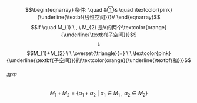 $$\begin{eqnarray}
条件: \quad
&①& \quad \textcolor{pink}{\underline{\textbf{线性空间}}}V 
\end{eqnarray}$$
$$if \quad M_{1} \ , \ M_{2} 是V的两个\textcolor{orange}{\underline{\textbf{子空间}}}$$
$$\quad \Downarrow \quad $$
$$M_{1}+M_{2}  \ \  \overset{\triangle}{=} \ \ \textcolor{pink}{\underline{\textbf{子空间}}}的\textcolor{orange}{\underline{\textbf{和}}}$$
###### 其中

$$M_{1}+M_{2} = \{\alpha_{1} + \alpha_{2}  \ | \  \alpha_{1} \in M_{1} \ , \ \alpha_{2} \in M_{2}\}$$